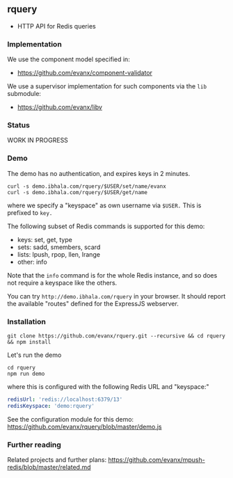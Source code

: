 
## rquery

- HTTP API for Redis queries

### Implementation

We use the component model specified in:
- https://github.com/evanx/component-validator

We use a supervisor implementation for such components via the `lib` submodule:
- https://github.com/evanx/libv


### Status

WORK IN PROGRESS

### Demo

The demo has no authentication, and expires keys in 2 minutes.

```shell
curl -s demo.ibhala.com/rquery/$USER/set/name/evanx
curl -s demo.ibhala.com/rquery/$USER/get/name
```
where we specify a "keyspace" as own username via `$USER.` This is prefixed to `key.`

The following subset of Redis commands is supported for this demo:
- keys: set, get, type
- sets: sadd, smembers, scard
- lists: lpush, rpop, llen, lrange
- other: info

Note that the `info` command is for the whole Redis instance, and so does not require a keyspace like the others.

You can try `http://demo.ibhala.com/rquery` in your browser. It should report the available "routes" defined for the ExpressJS webserver.

### Installation

```shell
git clone https://github.com/evanx/rquery.git --recursive && cd rquery && npm install
```

Let's run the demo
```shell
cd rquery
npm run demo
```
where this is configured with the following Redis URL and "keyspace:"
```yaml
redisUrl: 'redis://localhost:6379/13'
redisKeyspace: 'demo:rquery'
```

See the configuration module for this demo: https://github.com/evanx/rquery/blob/master/demo.js

### Further reading

Related projects and further plans: https://github.com/evanx/mpush-redis/blob/master/related.md
